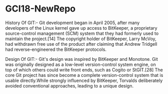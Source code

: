 # GCI18-NewRepo


History Of GIT:-
Git development began in April 2005, after many developers of the Linux kernel gave up access to BitKeeper, a proprietary source-control management (SCM) system that they had formerly used to maintain the project.[14] The copyright holder of BitKeeper, Larry McVoy, had withdrawn free use of the product after claiming that Andrew Tridgell had reverse-engineered the BitKeeper protocols.


Design Of GIT:-
Git's design was inspired by BitKeeper and Monotone. Git was originally designed as a low-level version-control system engine, on top of which others could write front ends, such as Cogito or StGIT.[28] The core Git project has since become a complete version-control system that is usable directly.While strongly influenced by BitKeeper, Torvalds deliberately avoided conventional approaches, leading to a unique design. 

